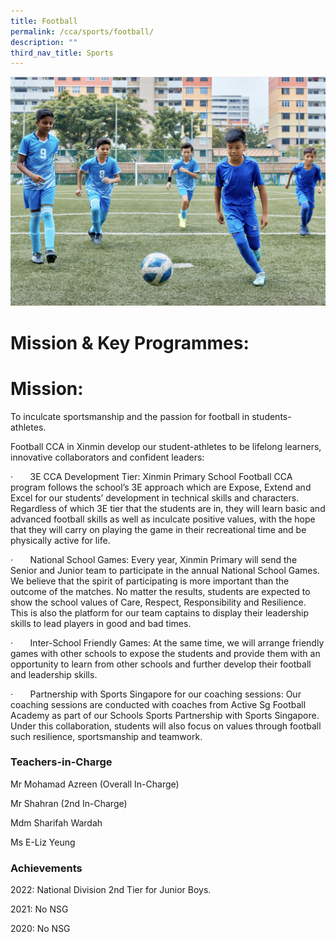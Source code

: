 ```yaml
---
title: Football
permalink: /cca/sports/football/
description: ""
third_nav_title: Sports
---
```

![](/images/CCA/football%20s.jpg)

 

 # **Mission & Key Programmes:**
 
# **Mission:**

To inculcate sportsmanship and the passion for football in students-athletes.

Football CCA in Xinmin develop our student-athletes to be lifelong learners, innovative collaborators and confident leaders:

·       3E CCA Development Tier: Xinmin Primary School Football CCA program follows the school’s 3E approach which are Expose, Extend and Excel for our students’ development in technical skills and characters. Regardless of which 3E tier that the students are in, they will learn basic and advanced football skills as well as inculcate positive values, with the hope that they will carry on playing the game in their recreational time and be physically active for life.

·       National School Games: Every year, Xinmin Primary will send the Senior and Junior team to participate in the annual National School Games. We believe that the spirit of participating is more important than the outcome of the matches. No matter the results, students are expected to show the school values of Care, Respect, Responsibility and Resilience. This is also the platform for our team captains to display their leadership skills to lead players in good and bad times.

·       Inter-School Friendly Games: At the same time, we will arrange friendly games with other schools to expose the students and provide them with an opportunity to learn from other schools and further develop their football and leadership skills.

·       Partnership with Sports Singapore for our coaching sessions: Our coaching sessions are conducted with coaches from Active Sg Football Academy as part of our Schools Sports Partnership with Sports Singapore. Under this collaboration, students will also focus on values through football such resilience, sportsmanship and teamwork.

### Teachers-in-Charge

Mr Mohamad Azreen (Overall In-Charge)

Mr Shahran (2nd In-Charge)

Mdm Sharifah Wardah

Ms E-Liz Yeung

### Achievements

2022: National Division 2nd Tier for Junior Boys.

2021: No NSG

2020: No NSG